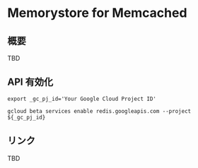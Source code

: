 # Memorystore for Memcached

## 概要

TBD

## API 有効化

```
export _gc_pj_id='Your Google Cloud Project ID'

gcloud beta services enable redis.googleapis.com --project ${_gc_pj_id}
```

## リンク

TBD
